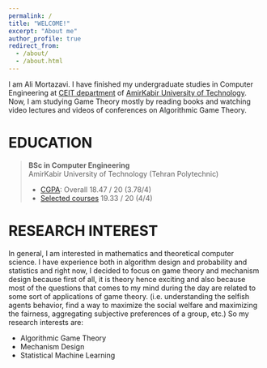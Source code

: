 ```yaml
---
permalink: /
title: "WELCOME!"
excerpt: "About me"
author_profile: true
redirect_from: 
  - /about/
  - /about.html
---
```

I am Ali Mortazavi. I have finished my undergraduate studies in Computer Engineering at [CEIT department](http://ceit.aut.ac.ir/autcms/home.htm?depurl=computer-engineering&lang=en) of [AmirKabir University of Technology](http://aut.ac.ir/aut/). Now, I am studying Game Theory mostly by reading books and watching video lectures and videos of conferences on Algorithmic Game Theory.
<br> 



EDUCATION
======
> **BSc in Computer Engineering** <br>
> AmirKabir University of Technology (Tehran Polytechnic)
> * [CGPA](https://github.com/AliMorty/AliMorty.github.io/raw/master/files/Transcript_Ali_Mortazavi.pdf):   Overall         18.47 / 20 (3.78/4)
> * [Selected courses](https://alimorty.github.io//education/)   19.33 / 20 (4/4) <br>
                                                                  
RESEARCH INTEREST
======
In general, I am interested in mathematics and theoretical computer science. I have experience both in algorithm design and probability and statistics and right now, 
I decided to focus on game theory and mechanism design because first of all, it is theory hence exciting and also because most of the questions that comes to my mind during the day are related to some sort of applications of game theory. (i.e. understanding the selfish agents behavior, find a way to maximize the social welfare and maximizing the fairness, aggregating subjective preferences of a group,   etc.) So my research interests are: <br>
* Algorithmic Game Theory
* Mechanism Design
*	Statistical Machine Learning 







  






